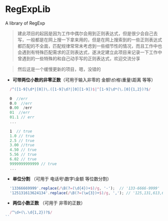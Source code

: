# RegExpLib
A  library of RegExp
> 建此项目的起因是因为工作中偶尔会用到正则表达式，但是很少会自己去写，一般都是在网上搜一下拿来用的，但是在网上搜索到的一些正则表达式都匹配的不全面，匹配规律常常未考虑到一些细节性的情况，而且工作中也会遇到有特殊匹配需求的正则表达式，遂决定建立此项目来记录一下工作中曾遇到的一些特殊的和自己动手写的正则表达式，欢迎交流分享

> 然后这是一个缓慢更新的项目，嗯，没错的

- **可带两位小数的非零正数**（可用于输入非零的 金额\价格\重量\距离 等等）
```javaScript
  /^([1-9]\d*|[0])\.([1-9]\d?|[0][1-9])$|^[1-9]\d*(\.[0]{1,2})?$/
  
  0  //err
  0.0  //err
  0.00  /err
  01  //err
  01.1 // err
  ...
  
  1  // true
  1.0 // true
  2.5 // true
  3.00 //true
  4.50 // true
  5.56 // true
  6.02 // true
  9999999999999 // true
  ...
```

- **单位分割** （可用于 电话号\数字\金额 等位数分割）
```javaScript
  '13366669999'.replace(/\B(?=(\d{4})+$)/g, '-');  // '133-6666-9999'
  '125131613624134'.replace(/\B(?=(\w{3})+$)/g, ','); // '125,131,613,624,134'
```

- **两位小数正数** （可用于 非零的正数）
```javascript
  /^\d+(\.\d{1,2})?$/
``
